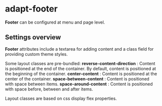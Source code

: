 # adapt-footer

**Footer** can be configured at menu and page level.

## Settings overview

**Footer** attributes include a textarea for adding content and a class field for providing custom theme styles.

Some layout classes are pre-bundled:
**reverse-content-direction** : Content is positioned at the end of the container. By default, content is positioned at the beginning of the container.
**center-content** : Content is positioned at the center of the container.
**space-between-content** : Content is positioned with space between items.
**space-around-content** : Content is positioned with space before, between and after items.

Layout classes are based on css display flex properties.
